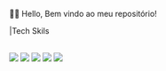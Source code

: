 🤚🏽 Hello, Bem vindo ao meu repositório!

|Tech Skils
<div style="display: inline_block"><br/>
<img aling="center" src="https://img.shields.io/badge/Java-ED8B00?style=for-the-badge&logo=openjdk&logoColor=white"/>
  <img aling="center" src="https://img.shields.io/badge/JavaScript-323330?style=for-the-badge&logo=javascript&logoColor=F7DF1E"/>
  <img aling="center" src="https://img.shields.io/badge/HTML-239120?style=for-the-badge&logo=html5&logoColor=white"/>
   <img aling="center" src="https://img.shields.io/badge/CSS-239120?&style=for-the-badge&logo=css3&logoColor=white"/>
   <img aling="center" src="https://img.shields.io/badge/C-00599C?style=for-the-badge&logo=c&logoColor=white"/>
</div>
